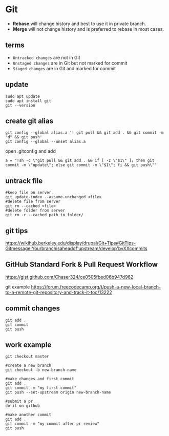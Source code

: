 <!-- {% raw %} -->
# Git

- **Rebase** will change history and best to use it in private branch.
- **Merge** will not change history and is preferred to rebase in most cases.

## terms
- `Untracked changes` are not in Git
- `Unstaged changes` are in Git but not marked for commit
- `Staged changes` are in Git and marked for commit

## update
```
sudo apt update
sudo apt install git
git --version
```

## create git alias
```
git config --global alias.a '! git pull && git add . && git commit -m "d" && git push'
git config --global --unset alias.a
```
open .gitconfig and add
```
a = "!sh -c \"git pull && git add . && if [ -z \"$1\" ]; then git commit -m \"update\"; else git commit -m \"$1\"; fi && git push\""
```

## untrack file
```
#keep file on server
git update-index --assume-unchanged <file>
#delete file from server
git rm --cached <file>
#delete folder from server
git rm -r --cached path_to_folder/
```

## git tips
https://wikihub.berkeley.edu/display/drupal/Git+Tips#GitTips-Gitmessage:Yourbranchisaheadof'upstream/develop'byXXcommits

## GitHub Standard Fork & Pull Request Workflow
https://gist.github.com/Chaser324/ce0505fbed06b947d962

git example
https://forum.freecodecamp.org/t/push-a-new-local-branch-to-a-remote-git-repository-and-track-it-too/13222

## commit changes
```
git add .
git commit
git push
```

## work example
```
git checkout master

#create a new branch
git checkout -b new-branch-name

#make changes and first commit
git add .
git commit -m "my first commit"
git push --set-upstream origin new-branch-name

#submit a pr
do it on github

#make another commit
git add .
git commit -m "my commit after pr review"
git push
```

<!-- {% endraw %} -->
